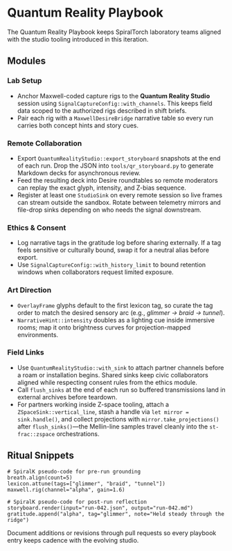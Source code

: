 # Quantum Reality Playbook

The Quantum Reality Playbook keeps SpiralTorch laboratory teams aligned with the
studio tooling introduced in this iteration.

## Modules

### Lab Setup
- Anchor Maxwell-coded capture rigs to the **Quantum Reality Studio** session
  using `SignalCaptureConfig::with_channels`. This keeps field data scoped to
  the authorized rigs described in shift briefs.
- Pair each rig with a `MaxwellDesireBridge` narrative table so every run
  carries both concept hints and story cues.

### Remote Collaboration
- Export `QuantumRealityStudio::export_storyboard` snapshots at the end of each
  run. Drop the JSON into `tools/qr_storyboard.py` to generate Markdown decks
  for asynchronous review.
- Feed the resulting deck into Desire roundtables so remote moderators can
  replay the exact glyph, intensity, and Z-bias sequence.
- Register at least one `StudioSink` on every remote session so live frames can
  stream outside the sandbox. Rotate between telemetry mirrors and file-drop
  sinks depending on who needs the signal downstream.

### Ethics & Consent
- Log narrative tags in the gratitude log before sharing externally. If a tag
  feels sensitive or culturally bound, swap it for a neutral alias before
  export.
- Use `SignalCaptureConfig::with_history_limit` to bound retention windows when
  collaborators request limited exposure.

### Art Direction
- `OverlayFrame` glyphs default to the first lexicon tag, so curate the tag
  order to match the desired sensory arc (e.g., *glimmer → braid → tunnel*).
- `NarrativeHint::intensity` doubles as a lighting cue inside immersive rooms;
  map it onto brightness curves for projection-mapped environments.

### Field Links
- Use `QuantumRealityStudio::with_sink` to attach partner channels before a
  roam or installation begins. Shared sinks keep civic collaborators aligned
  while respecting consent rules from the ethics module.
- Call `flush_sinks` at the end of each run so buffered transmissions land in
  external archives before teardown.
- For partners working inside Z-space tooling, attach a
  `ZSpaceSink::vertical_line`, stash a handle via `let mirror = sink.handle()`,
  and collect projections with `mirror.take_projections()` after
  `flush_sinks()`—the Mellin-line samples travel cleanly into the
  `st-frac::zspace` orchestrations.

## Ritual Snippets
```
# SpiralK pseudo-code for pre-run grounding
breath.align(count=5)
lexicon.attune(tags=["glimmer", "braid", "tunnel"])
maxwell.rig(channel="alpha", gain=1.6)
```

```
# SpiralK pseudo-code for post-run reflection
storyboard.render(input="run-042.json", output="run-042.md")
gratitude.append("alpha", tag="glimmer", note="Held steady through the ridge")
```

Document additions or revisions through pull requests so every playbook entry
keeps cadence with the evolving studio.
